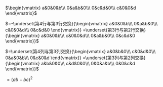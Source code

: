 $\begin{vmatrix}
a&0&0&b\\\ 
0&a&b&0\\\ 
0&c&d&0\\\ 
c&0&0&d
\end{vmatrix}$

$=-\underset{第4行与第3行交换}{\begin{vmatrix}
a&0&0&b\\\ 
0&a&b&0\\\ 
c&0&0&d\\\ 
0&c&d&0
\end{vmatrix}}
=\underset{第3行与第2行交换}{\begin{vmatrix}
a&0&0&b\\\ 
c&0&0&d\\\ 
0&a&b&0\\\ 
0&c&d&0
\end{vmatrix}}$

$=\underset{第4列与第3列交换}{\begin{vmatrix}
a&0&b&0\\\ 
c&0&d&0\\\ 
0&a&0&b\\\ 
0&c&0&d
\end{vmatrix}}
=\underset{第3列与第2列交换}{\begin{vmatrix}
a&b&0&0\\\ 
c&d&0&0\\\ 
0&0&a&b\\\ 
0&0&c&d
\end{vmatrix}}$

$=(ab-bc)^2$